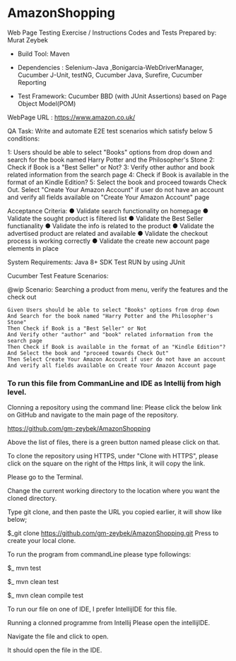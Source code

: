 # AmazonShopping



Web Page Testing Exercise / Instructions
Codes and Tests Prepared by: Murat Zeybek

- Build Tool: Maven 
- Dependencies : Selenium-Java ,Bonigarcia-WebDriverManager, Cucumber J-Unit, testNG, Cucumber Java, Surefire, Cucumber Reporting

- Test Framework: Cucumber BBD (with JUnit Assertions) based on Page Object Model(POM)

WebPage URL :
https://www.amazon.co.uk/


QA Task:
Write and automate E2E test scenarios which satisfy below 5 conditions:

1: Users should be able to select "Books" options from drop down and search for the book named Harry Potter and the Philosopher's Stone
2: Check if Book is a "Best Seller" or Not?
3: Verify other author and book related information from the search page
4: Check if Book is available in the format of an Kindle Edition?
5: Select the book and proceed towards Check Out. Select "Create Your Amazon Account" if user do not have an account and verify all fields available on "Create Your Amazon Account" page  

Acceptance Criteria:
● Validate search functionality on homepage
● Validate the sought product is filtered list
● Validate the Best Seller functianality
● Validate the info is related to the product 
● Validate the advertised product are related and available
● Validate the checkout process is working correctly
● Validate the create new account page elements in place

System Requirements:
Java 8+ SDK
Test RUN by using JUnit



Cucumber Test Feature Scenarios:

  @wip
  Scenario: Searching a product from menu, verify the features and the check out
  
    Given Users should be able to select "Books" options from drop down
    And Search for the book named "Harry Potter and the Philosopher's Stone"
    Then Check if Book is a "Best Seller" or Not
    And Verify other "author" and "book" related information from the search page
    Then Check if Book is available in the format of an "Kindle Edition"?
    And Select the book and "proceed towards Check Out"
    Then Select Create Your Amazon Account if user do not have an account
    And verify all fields available on Create Your Amazon Account page
   


### To run this file from CommanLine and IDE as Intellij from high level.

Clonning a repository using the command line: Please click the below link on GitHub and navigate to the main page of the repository.

https://github.com/gm-zeybek/AmazonShopping

Above the list of files, there is a green button named please click on that.

To clone the repository using HTTPS, under "Clone with HTTPS", please click on the square on the right of the Https link, it will copy the link.

Please go to the Terminal.

Change the current working directory to the location where you want the cloned directory.

Type git clone, and then paste the URL you copied earlier, it will show like below;

$_git clone https://github.com/gm-zeybek/AmazonShopping.git Press to create your local clone.

To run the program from commandLine please type followings:

$_ mvn test

$_ mvn clean test

$_ mvn clean compile test

To run our file on one of IDE, I prefer IntellijIDE for this file.

Running a clonned programme from Intellij Please open the intellijIDE.

Navigate the file and click to open.

It should open the file in the IDE.
